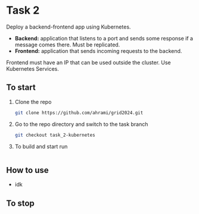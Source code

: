 # Task 2

Deploy a backend-frontend app using Kubernetes. 

- __Backend:__ application that listens to a port and sends some response if a message comes there. Must be replicated.
- __Frontend:__ application that sends incoming requests to the backend.

Frontend must have an IP that can be used outside the cluster. Use Kubernetes Services. 


## To start

1. Clone the repo
   ```sh
   git clone https://github.com/ahrami/grid2024.git
   ```
2. Go to the repo directory and switch to the task branch
   ```sh
   git checkout task_2-kubernetes
   ```
3. To build and start run
   ```sh
   
   ```

## How to use

- idk

## To stop

   ```sh
   
   ```
